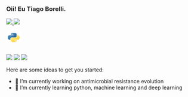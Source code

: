 ### Oii! Eu Tiago Borelli.
<div>
  <a href="https://github.com/tiagocabralborelli">
  <img height="180em" src="https://github-readme-stats.vercel.app/api?username=tiagocabralborelli&show_icons=true&theme=dark&include_all_commits=true&count_private=true"/>
  <img height="180em" src="https://github-readme-stats.vercel.app/api/top-langs/?username=tiagocabralborelli&layout=compact&langs_count=7&theme=dark"/>
</div>
  
<div style="display: inline_block"><br>
  <img align="center" alt="Rafa-Python" height="30" width="40" src="https://raw.githubusercontent.com/devicons/devicon/master/icons/python/python-original.svg">
</div>
  
##
<div> 
  <a href="https://instagram.com/tiagocborelli" target="_blank"><img src="https://img.shields.io/badge/-Instagram-%23E4405F?style=for-the-badge&logo=instagram&logoColor=white" target="_blank"></a>
  <a href = "mailto:tiago.cabral422@gmail.com"><img src="https://img.shields.io/badge/-Gmail-%23333?style=for-the-badge&logo=gmail&logoColor=white" target="_blank"></a>
  <a href="https://www.linkedin.com/in/tiago-borelli-85088816b/" target="_blank"><img src="https://img.shields.io/badge/-LinkedIn-%230077B5?style=for-the-badge&logo=linkedin&logoColor=white" target="_blank"></a>  
</div>  
  

Here are some ideas to get you started:

- 🔭 I’m currently working on antimicrobial resistance evolution 
- 🌱 I’m currently learning python, machine learning and deep learning
